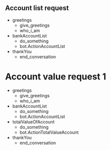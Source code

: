 ## Account list request
  * greetings
    - give_greetings
    - who_i_am
  * bankAccountList
    - do_something
    - bot.ActionAccountList
  * thankYou
    - end_conversation

# Account value request 1
  * greetings
    - give_greetings
    - who_i_am
  * bankAccountList
    - do_something
    - bot.ActionAccountList
  * totalValueOfAccount
    - do_something
    - bot.ActionTotalValueAccount
  * thankYou
    - end_conversation
